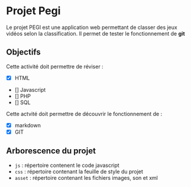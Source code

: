 # Projet Pegi 
Le projet PEGI est une application web permettant de classer des jeux vidéos selon la classification. 
Il permet de tester le fonctionnement de **git**

## Objectifs
Cette activité doit permettre de réviser : 

- [X] HTML
- [] Javascript
- [] PHP
- [] SQL

Cette actvité doit permettre de découvrir le fonctionnement de :

- [X] markdown
- [X] GIT

## Arborescence du projet 

- `js` : répertoire contenent le code javascript 
- `css` : répertoire contenant la feuille de style du projet 
- `asset` : répertoire contenant les fichiers images, son et xml
